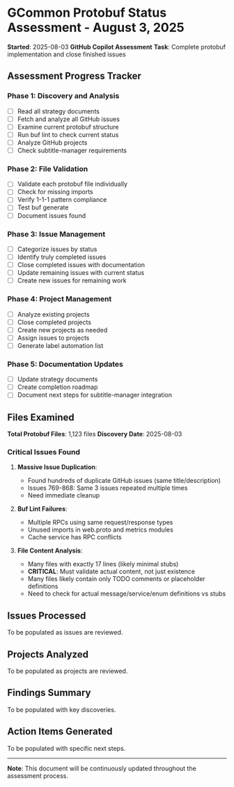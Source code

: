 <!-- file: STATUS_ASSESSMENT_2025_08_03.md -->
<!-- version: 1.0.0 -->
<!-- guid: a1b2c3d4-e5f6-7890-abcd-ef1234567890 -->

# GCommon Protobuf Status Assessment - August 3, 2025

**Started**: 2025-08-03
**GitHub Copilot Assessment**
**Task**: Complete protobuf implementation and close finished issues

## Assessment Progress Tracker

### Phase 1: Discovery and Analysis

- [ ] Read all strategy documents
- [ ] Fetch and analyze all GitHub issues
- [ ] Examine current protobuf structure
- [ ] Run buf lint to check current status
- [ ] Analyze GitHub projects
- [ ] Check subtitle-manager requirements

### Phase 2: File Validation

- [ ] Validate each protobuf file individually
- [ ] Check for missing imports
- [ ] Verify 1-1-1 pattern compliance
- [ ] Test buf generate
- [ ] Document issues found

### Phase 3: Issue Management

- [ ] Categorize issues by status
- [ ] Identify truly completed issues
- [ ] Close completed issues with documentation
- [ ] Update remaining issues with current status
- [ ] Create new issues for remaining work

### Phase 4: Project Management

- [ ] Analyze existing projects
- [ ] Close completed projects
- [ ] Create new projects as needed
- [ ] Assign issues to projects
- [ ] Generate label automation list

### Phase 5: Documentation Updates

- [ ] Update strategy documents
- [ ] Create completion roadmap
- [ ] Document next steps for subtitle-manager integration

## Files Examined

**Total Protobuf Files**: 1,123 files
**Discovery Date**: 2025-08-03

### Critical Issues Found

1. **Massive Issue Duplication**:
   - Found hundreds of duplicate GitHub issues (same title/description)
   - Issues 769-868: Same 3 issues repeated multiple times
   - Need immediate cleanup

2. **Buf Lint Failures**:
   - Multiple RPCs using same request/response types
   - Unused imports in web.proto and metrics modules
   - Cache service has RPC conflicts

3. **File Content Analysis**:
   - Many files with exactly 17 lines (likely minimal stubs)
   - **CRITICAL**: Must validate actual content, not just existence
   - Many files likely contain only TODO comments or placeholder definitions
   - Need to check for actual message/service/enum definitions vs stubs

## Issues Processed

To be populated as issues are reviewed.

## Projects Analyzed

To be populated as projects are reviewed.

## Findings Summary

To be populated with key discoveries.

## Action Items Generated

To be populated with specific next steps.

---

**Note**: This document will be continuously updated throughout the assessment process.
